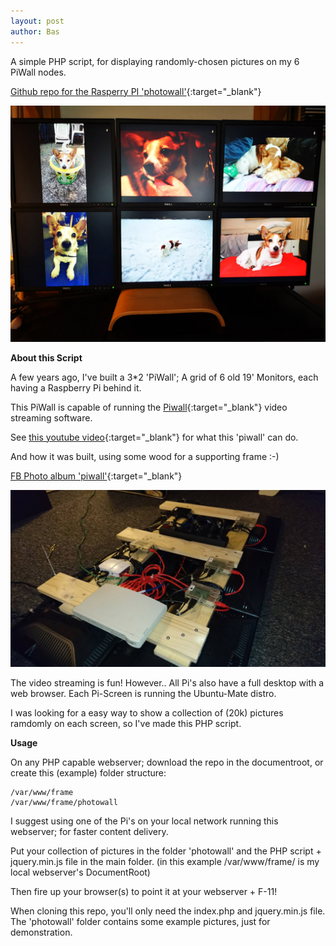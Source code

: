 ```yaml
---
layout: post
author: Bas
---
```

A simple PHP script, for displaying randomly-chosen pictures on my 6 PiWall nodes. 

[Github repo for the Rasperry PI 'photowall'](https://github.com/basdds/php-pi-photowall){:target="_blank"}

![image](/assets/images/piwall.jpg)

**About this Script** 

A few years ago, I've built a 3*2 'PiWall'; A grid of 6 old 19' Monitors, each having a Raspberry Pi behind it. 

This PiWall is capable of running the [Piwall](http://www.piwall.co.uk/){:target="_blank"} video streaming software. 

See [this youtube video](https://www.youtube.com/watch?v=Kru--U1kRy8){:target="_blank"} for what this 'piwall' can do. 

And how it was built, using some wood for a supporting frame :-) 

[FB Photo album 'piwall'](https://www.facebook.com/bas.dds.nl/media_set?set=a.1429959373697741.1073741893.100000510777171&type=1&l=a61e0e0002){:target="_blank"}

![image](/assets/images/piwall2.jpg)

The video streaming is fun! However.. All Pi's also have a full desktop with a web browser. Each Pi-Screen is running the Ubuntu-Mate distro.

I was looking for a easy way to show a collection of (20k) pictures ramdomly on each screen, so I've made this PHP script.

**Usage** 

On any PHP capable webserver; download the repo in the documentroot, or create this (example) folder structure:

```
/var/www/frame
/var/www/frame/photowall
```

I suggest using one of the Pi's on your local network running this webserver; for faster content delivery.

Put your collection of pictures in the folder 'photowall' and the PHP script + jquery.min.js file in the main folder. (in this example /var/www/frame/ is my local webserver's DocumentRoot)

Then fire up your browser(s) to point it at your webserver + F-11!

When cloning this repo, you'll only need the index.php and jquery.min.js file. The 'photowall' folder contains some example pictures, just for demonstration. 
